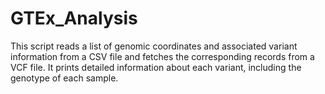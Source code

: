 # GTEx_Analysis
This script reads a list of genomic coordinates and associated variant information from a CSV file and fetches the corresponding records from a VCF file. It prints detailed information about each variant, including the genotype of each sample.
